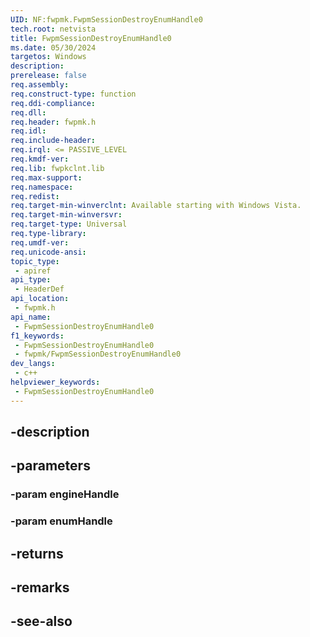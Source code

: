 ```yaml
---
UID: NF:fwpmk.FwpmSessionDestroyEnumHandle0
tech.root: netvista
title: FwpmSessionDestroyEnumHandle0
ms.date: 05/30/2024
targetos: Windows
description: 
prerelease: false
req.assembly: 
req.construct-type: function
req.ddi-compliance: 
req.dll: 
req.header: fwpmk.h
req.idl: 
req.include-header: 
req.irql: <= PASSIVE_LEVEL
req.kmdf-ver: 
req.lib: fwpkclnt.lib
req.max-support: 
req.namespace: 
req.redist: 
req.target-min-winverclnt: Available starting with Windows Vista.
req.target-min-winversvr: 
req.target-type: Universal
req.type-library: 
req.umdf-ver: 
req.unicode-ansi: 
topic_type:
 - apiref
api_type:
 - HeaderDef
api_location:
 - fwpmk.h
api_name:
 - FwpmSessionDestroyEnumHandle0
f1_keywords:
 - FwpmSessionDestroyEnumHandle0
 - fwpmk/FwpmSessionDestroyEnumHandle0
dev_langs:
 - c++
helpviewer_keywords:
 - FwpmSessionDestroyEnumHandle0
---
```


## -description

## -parameters

### -param engineHandle

### -param enumHandle

## -returns

## -remarks

## -see-also

